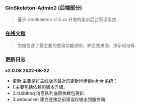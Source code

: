 ### GinSkeleton-Admin2 (后端部分)
> 基于 GinSkeleton v1.5.xx 开发的全新后台管理系统.


###  [在线文档](https://www.yuque.com/xiaofensinixidaouxiang/qmanaq/qmucb4)
> 文档包含了最主要的使用功能说明、界面效果图、演示地址等.


### 更新日志
**v2.0.08  2022-08-22** 
 - 更新 
主要是将主线版本最近的更新同步到admin系统：
 - 1.主要包括依赖包版本升级。
 - 2.rabbitmq 消息队列底层依赖包更新.
 - 3.websocket 建立连接之前错误仅输出到服务端.
